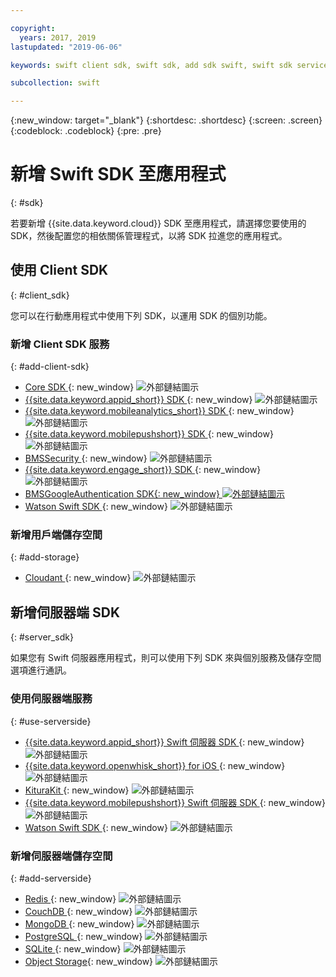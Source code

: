```yaml
---

copyright:
  years: 2017, 2019
lastupdated: "2019-06-06"

keywords: swift client sdk, swift sdk, add sdk swift, swift sdk service, server sdk swift, swift bms, clientsdk swift, client storage swifts

subcollection: swift

---
```


{:new_window: target="_blank"}
{:shortdesc: .shortdesc}
{:screen: .screen}
{:codeblock: .codeblock}
{:pre: .pre}

# 新增 Swift SDK 至應用程式
{: #sdk}

若要新增 {{site.data.keyword.cloud}} SDK 至應用程式，請選擇您要使用的 SDK，然後配置您的相依關係管理程式，以將 SDK 拉進您的應用程式。

## 使用 Client SDK
{: #client_sdk}

您可以在行動應用程式中使用下列 SDK，以運用 SDK 的個別功能。

### 新增 Client SDK 服務
{: #add-client-sdk}

- [Core SDK ](https://github.com/ibm-bluemix-mobile-services/bms-clientsdk-swift-core){: new_window} ![外部鏈結圖示](../icons/launch-glyph.svg "外部鏈結圖示")
- [{{site.data.keyword.appid_short}} SDK ](https://github.com/ibm-cloud-security/appid-clientsdk-swift){: new_window} ![外部鏈結圖示](../icons/launch-glyph.svg "外部鏈結圖示")
- [{{site.data.keyword.mobileanalytics_short}} SDK ](https://github.com/ibm-bluemix-mobile-services/bms-clientsdk-swift-analytics){: new_window} ![外部鏈結圖示](../icons/launch-glyph.svg "外部鏈結圖示")
- [{{site.data.keyword.mobilepushshort}} SDK ](https://github.com/ibm-bluemix-mobile-services/bms-clientsdk-swift-push){: new_window} ![外部鏈結圖示](../icons/launch-glyph.svg "外部鏈結圖示")
- [BMSSecurity ](https://github.com/ibm-bluemix-mobile-services/bms-clientsdk-swift-security){: new_window} ![外部鏈結圖示](../icons/launch-glyph.svg "外部鏈結圖示")
- [{{site.data.keyword.engage_short}} SDK ](https://github.com/ibm-bluemix-mobile-services/bms-clientsdk-swift-applaunch){: new_window} ![外部鏈結圖示](../icons/launch-glyph.svg "外部鏈結圖示")
- [BMSGoogleAuthentication SDK{: new_window} ![外部鏈結圖示](../icons/launch-glyph.svg "外部鏈結圖示")](https://github.com/ibm-bluemix-mobile-services/bms-clientsdk-swift-security-googleauthentication)
- [Watson Swift SDK ](https://github.com/watson-developer-cloud/swift-sdk){: new_window} ![外部鏈結圖示](../icons/launch-glyph.svg "外部鏈結圖示")

### 新增用戶端儲存空間
{: #add-storage}

- [Cloudant ](https://github.com/cloudant/swift-cloudant){: new_window} ![外部鏈結圖示](../icons/launch-glyph.svg "外部鏈結圖示")

## 新增伺服器端 SDK
{: #server_sdk}

如果您有 Swift 伺服器應用程式，則可以使用下列 SDK 來與個別服務及儲存空間選項進行通訊。

### 使用伺服器端服務
{: #use-serverside}

- [{{site.data.keyword.appid_short}} Swift 伺服器 SDK ](https://github.com/ibm-cloud-security/appid-serversdk-swift){: new_window} ![外部鏈結圖示](../icons/launch-glyph.svg "外部鏈結圖示")
- [{{site.data.keyword.openwhisk_short}} for iOS ](https://{DomainName}/openwhisk/learn/ios-sdk){: new_window} ![外部鏈結圖示](../icons/launch-glyph.svg "外部鏈結圖示")
- [KituraKit ](https://github.com/IBM-Swift/KituraKit){: new_window} ![外部鏈結圖示](../icons/launch-glyph.svg "外部鏈結圖示")
- [{{site.data.keyword.mobilepushshort}} Swift 伺服器 SDK ](https://github.com/ibm-bluemix-mobile-services/bms-pushnotifications-serversdk-swift){: new_window} ![外部鏈結圖示](../icons/launch-glyph.svg "外部鏈結圖示")
- [Watson Swift SDK ](https://github.com/watson-developer-cloud/swift-sdk){: new_window} ![外部鏈結圖示](../icons/launch-glyph.svg "外部鏈結圖示")

### 新增伺服器端儲存空間
{: #add-serverside}

- [Redis ](https://github.com/IBM-Swift/Kitura-redis){: new_window} ![外部鏈結圖示](../icons/launch-glyph.svg "外部鏈結圖示")
- [CouchDB ](https://github.com/IBM-Swift/Kitura-CouchDB){: new_window} ![外部鏈結圖示](../icons/launch-glyph.svg "外部鏈結圖示")
- [MongoDB ](https://github.com/OpenKitten/MongoKitten){: new_window} ![外部鏈結圖示](../icons/launch-glyph.svg "外部鏈結圖示")
- [PostgreSQL ](https://github.com/IBM-Swift/Swift-Kuery-PostgreSQL){: new_window} ![外部鏈結圖示](../icons/launch-glyph.svg "外部鏈結圖示")
- [SQLite ](https://github.com/IBM-Swift/Swift-Kuery-SQLite){: new_window} ![外部鏈結圖示](../icons/launch-glyph.svg "外部鏈結圖示")
- [Object Storage](https://github.com/ibm-bluemix-mobile-services/bluemix-objectstorage-serversdk-swift){: new_window} ![外部鏈結圖示](../icons/launch-glyph.svg "外部鏈結圖示")
